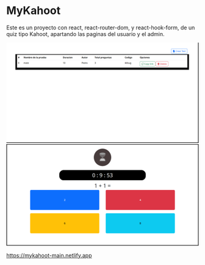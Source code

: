 # MyKahoot 

Este es un proyecto con react, react-router-dom, y react-hook-form, de un quiz tipo Kahoot, apartando las paginas del usuario y el admin.

![alt text](layoutAdmin.png)
![alt text](LayoutCliente.png)

https://mykahoot-main.netlify.app